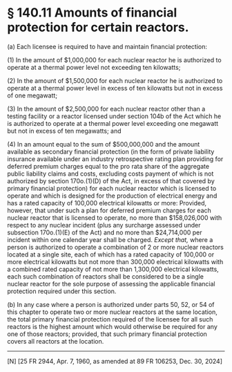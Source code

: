 # § 140.11   Amounts of financial protection for certain reactors.

(a) Each licensee is required to have and maintain financial protection:


(1) In the amount of $1,000,000 for each nuclear reactor he is authorized to operate at a thermal power level not exceeding ten kilowatts; 


(2) In the amount of $1,500,000 for each nuclear reactor he is authorized to operate at a thermal power level in excess of ten kilowatts but not in excess of one megawatt; 


(3) In the amount of $2,500,000 for each nuclear reactor other than a testing facility or a reactor licensed under section 104b of the Act which he is authorized to operate at a thermal power level exceeding one megawatt but not in excess of ten megawatts; and 


(4) In an amount equal to the sum of $500,000,000 and the amount available as secondary financial protection (in the form of private liability insurance available under an industry retrospective rating plan providing for deferred premium charges equal to the pro rata share of the aggregate public liability claims and costs, excluding costs payment of which is not authorized by section 170o.(1)(D) of the Act, in excess of that covered by primary financial protection) for each nuclear reactor which is licensed to operate and which is designed for the production of electrical energy and has a rated capacity of 100,000 electrical kilowatts or more: Provided, however, that under such a plan for deferred premium charges for each nuclear reactor that is licensed to operate, no more than $158,026,000 with respect to any nuclear incident (plus any surcharge assessed under subsection 170o.(1)(E) of the Act) and no more than $24,714,000 per incident within one calendar year shall be charged. *Except that,* where a person is authorized to operate a combination of 2 or more nuclear reactors located at a single site, each of which has a rated capacity of 100,000 or more electrical kilowatts but not more than 300,000 electrical kilowatts with a combined rated capacity of not more than 1,300,000 electrical kilowatts, each such combination of reactors shall be considered to be a single nuclear reactor for the sole purpose of assessing the applicable financial protection required under this section.


(b) In any case where a person is authorized under parts 50, 52, or 54 of this chapter to operate two or more nuclear reactors at the same location, the total primary financial protection required of the licensee for all such reactors is the highest amount which would otherwise be required for any one of those reactors; provided, that such primary financial protection covers all reactors at the location.



---

[N] [25 FR 2944, Apr. 7, 1960, as amended at 89 FR 106253, Dec. 30, 2024]


